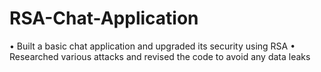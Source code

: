 # RSA-Chat-Application

•	Built a basic chat application and upgraded its security using RSA
•	Researched various attacks and revised the code to avoid any data leaks
